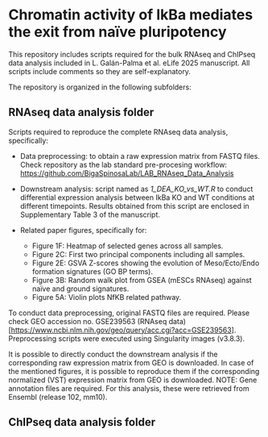 # Chromatin activity of IkBa mediates the exit from naïve pluripotency

This repository includes scripts required for the bulk RNAseq and ChIPseq data analysis included in L. Galán-Palma et al. eLife 2025 manuscript. All scripts include comments so they are self-explanatory.

The repository is organized in the following subfolders:

## RNAseq data analysis folder

Scripts required to reproduce the complete RNAseq data analysis, specifically:

- Data preprocessing: to obtain a raw expression matrix from FASTQ files. Check repository as the lab standard pre-procesing workflow: https://github.com/BigaSpinosaLab/LAB_RNAseq_Data_Analysis
 
- Downstream analysis: script named as *1_DEA_KO_vs_WT.R* to conduct differential expression analysis between IkBa KO and WT conditions at different timepoints. Results obtained from this script are enclosed in Supplementary Table 3 of the manuscript.
  
- Related paper figures, specifically for:
  
  - Figure 1F: Heatmap of selected genes across all samples.
  - Figure 2C: First two principal components including all samples.
  - Figure 2E: GSVA Z-scores showing the evolution of Meso/Ecto/Endo formation signatures (GO BP terms).
  - Figure 3B: Random walk plot from GSEA (mESCs RNAseq) against naïve and ground signatures.
  - Figure 5A: Violin plots NfKB related pathway.
  
To conduct data preprocessing, original FASTQ files are required. Please check GEO accession no. GSE239563 (RNAseq data) [https://www.ncbi.nlm.nih.gov/geo/query/acc.cgi?acc=GSE239563]. Preprocessing scripts were executed using Singularity images (v3.8.3).

It is possible to directly conduct the downstream analysis if the corresponding raw expression matrix from GEO is downloaded. In case of the mentioned figures, it is possible to reproduce them if the corresponding normalized (VST) expression matrix from GEO is downloaded.
NOTE: Gene annotation files are required. For this analysis, these were retrieved from Ensembl (release 102, mm10).

## ChIPseq data analysis folder
